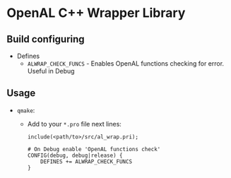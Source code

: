 # OpenAL C++ Wrapper Library 

## Build configuring

- Defines
    - `ALWRAP_CHECK_FUNCS` - Enables OpenAL functions checking for error. Useful in Debug

## Usage

- `qmake`:
    - Add to your `*.pro` file next lines:

        ```qmake
        include(<path/to>/src/al_wrap.pri);

        # On Debug enable 'OpenAL functions check'
        CONFIG(debug, debug|release) {
            DEFINES += ALWRAP_CHECK_FUNCS
        }
        ```
